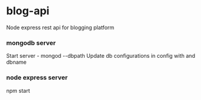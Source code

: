# blog-api
Node express rest api for blogging platform

### mongodb server
Start server - mongod --dbpath <dbpath>
Update db configurations in config with <dbpath> and dbname

### node express server
npm start

